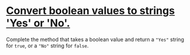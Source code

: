 # [Convert boolean values to strings 'Yes' or 'No'.](https://www.codewars.com/kata/53369039d7ab3ac506000467)
Complete the method that takes a boolean value and return a `"Yes"` string for `true`, or a `"No"` string for `false`.
